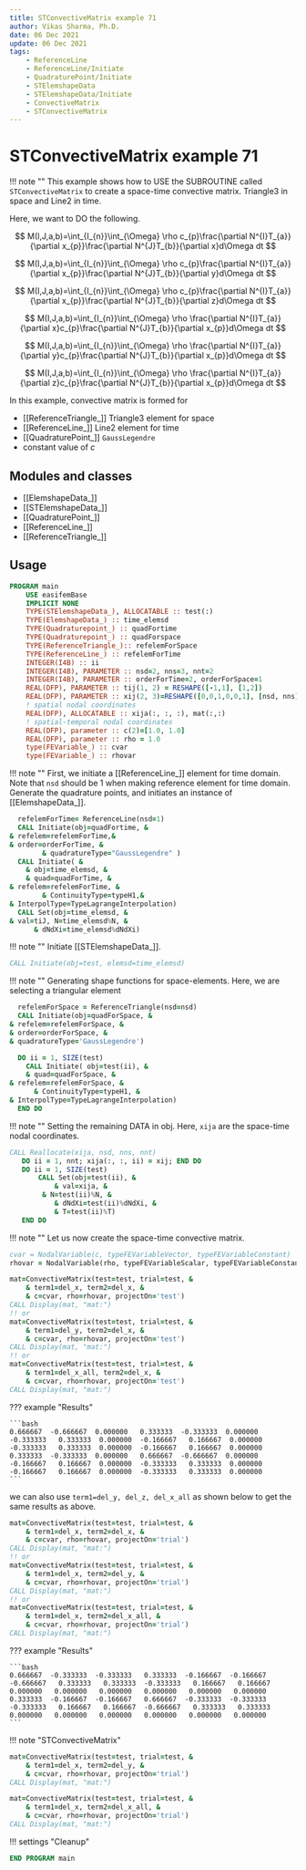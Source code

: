 ```yaml
---
title: STConvectiveMatrix example 71
author: Vikas Sharma, Ph.D.
date: 06 Dec 2021
update: 06 Dec 2021 
tags:
    - ReferenceLine
    - ReferenceLine/Initiate
    - QuadraturePoint/Initiate
    - STElemshapeData
    - STElemshapeData/Initiate
    - ConvectiveMatrix
    - STConvectiveMatrix
---
```


# STConvectiveMatrix example 71

!!! note ""
This example shows how to USE the SUBROUTINE called `STConvectiveMatrix` to create a space-time convective matrix. Triangle3 in space and Line2 in time.

Here, we want to DO the following.

$$
M(I,J,a,b)=\int_{I_{n}}\int_{\Omega} \rho c_{p}\frac{\partial N^{I}T_{a}}
{\partial x_{p}}\frac{\partial N^{J}T_{b}}{\partial x}d\Omega dt
$$

$$
M(I,J,a,b)=\int_{I_{n}}\int_{\Omega} \rho c_{p}\frac{\partial N^{I}T_{a}}
{\partial x_{p}}\frac{\partial N^{J}T_{b}}{\partial y}d\Omega dt
$$

$$
M(I,J,a,b)=\int_{I_{n}}\int_{\Omega} \rho c_{p}\frac{\partial N^{I}T_{a}}
{\partial x_{p}}\frac{\partial N^{J}T_{b}}{\partial z}d\Omega dt
$$

$$
M(I,J,a,b)=\int_{I_{n}}\int_{\Omega} \rho \frac{\partial N^{I}T_{a}}
{\partial x}c_{p}\frac{\partial N^{J}T_{b}}{\partial x_{p}}d\Omega dt
$$

$$
M(I,J,a,b)=\int_{I_{n}}\int_{\Omega} \rho \frac{\partial N^{I}T_{a}}
{\partial y}c_{p}\frac{\partial N^{J}T_{b}}{\partial x_{p}}d\Omega dt
$$

$$
M(I,J,a,b)=\int_{I_{n}}\int_{\Omega} \rho \frac{\partial N^{I}T_{a}}
{\partial z}c_{p}\frac{\partial N^{J}T_{b}}{\partial x_{p}}d\Omega dt
$$

In this example, convective matrix is formed for

- [[ReferenceTriangle_]] Triangle3 element for space
- [[ReferenceLine_]] Line2 element for time
- [[QuadraturePoint_]] `GaussLegendre`
- constant value of $c$

## Modules and classes

- [[ElemshapeData_]]
- [[STElemshapeData_]]
- [[QuadraturePoint_]]
- [[ReferenceLine_]]
- [[ReferenceTriangle_]]

## Usage

```fortran
PROGRAM main
    USE easifemBase
    IMPLICIT NONE
    TYPE(STElemshapeData_), ALLOCATABLE :: test(:)
    TYPE(ElemshapeData_) :: time_elemsd
    TYPE(Quadraturepoint_) :: quadFortime
    TYPE(Quadraturepoint_) :: quadForspace
    TYPE(ReferenceTriangle_):: refelemForSpace
    TYPE(ReferenceLine_) :: refelemForTime
    INTEGER(I4B) :: ii
    INTEGER(I4B), PARAMETER :: nsd=2, nns=3, nnt=2
    INTEGER(I4B), PARAMETER :: orderForTime=2, orderForSpace=1
    REAL(DFP), PARAMETER :: tij(1, 2) = RESHAPE([-1,1], [1,2])
    REAL(DFP), PARAMETER :: xij(2, 3)=RESHAPE([0,0,1,0,0,1], [nsd, nns])
    ! spatial nodal coordinates
    REAL(DFP), ALLOCATABLE :: xija(:, :, :), mat(:,:)
    ! spatial-temporal nodal coordinates
    REAL(DFP), parameter :: c(2)=[1.0, 1.0]
    REAL(DFP), parameter :: rho = 1.0
    type(FEVariable_) :: cvar
    type(FEVariable_) :: rhovar
```

!!! note ""
First, we initiate a [[ReferenceLine_]] element for time domain. Note that `nsd` should be 1 when making reference element for time domain. Generate the quadrature points, and initiates an instance of [[ElemshapeData_]].

```fortran
  refelemForTime= ReferenceLine(nsd=1)
  CALL Initiate(obj=quadFortime, &
& refelem=refelemForTime,&
& order=orderForTime, &
    	& quadratureType="GaussLegendre" )
  CALL Initiate( &
  	& obj=time_elemsd, &
 	& quad=quadForTime, &
& refelem=refelemForTime, &
    	& ContinuityType=typeH1,&
& InterpolType=TypeLagrangeInterpolation)
  CALL Set(obj=time_elemsd, &
& val=tiJ, N=time_elemsd%N, &
      & dNdXi=time_elemsd%dNdXi)
```

!!! note ""
Initiate [[STElemshapeData_]].

```fortran
CALL Initiate(obj=test, elemsd=time_elemsd)
```

!!! note ""
Generating shape functions for space-elements. Here, we are selecting a triangular element

```fortran
  refelemForSpace = ReferenceTriangle(nsd=nsd)
  CALL Initiate(obj=quadForSpace, &
& refelem=refelemForSpace, &
& order=orderForSpace, &
& quadratureType='GaussLegendre')
```

```fortran
  DO ii = 1, SIZE(test)
    CALL Initiate( obj=test(ii), &
 	& quad=quadForSpace, &
& refelem=refelemForSpace, &
      & ContinuityType=typeH1, &
& InterpolType=TypeLagrangeInterpolation)
  END DO
```

!!! note ""
Setting the remaining DATA in obj. Here, `xija` are the space-time nodal coordinates.

```fortran
CALL Reallocate(xija, nsd, nns, nnt)
   DO ii = 1, nnt; xija(:, :, ii) = xij; END DO
   DO ii = 1, SIZE(test)
       CALL Set(obj=test(ii), &
           & val=xija, &
		& N=test(ii)%N, &
           & dNdXi=test(ii)%dNdXi, &
           & T=test(ii)%T)
   END DO
```

!!! note ""
Let us now create the space-time convective matrix.

```fortran
cvar = NodalVariable(c, typeFEVariableVector, typeFEVariableConstant)
rhovar = NodalVariable(rho, typeFEVariableScalar, typeFEVariableConstant)
```

```fortran
mat=ConvectiveMatrix(test=test, trial=test, &
    & term1=del_x, term2=del_x, &
    & c=cvar, rho=rhovar, projectOn='test')
CALL Display(mat, "mat:")
!! or
mat=ConvectiveMatrix(test=test, trial=test, &
    & term1=del_y, term2=del_x, &
    & c=cvar, rho=rhovar, projectOn='test')
CALL Display(mat, "mat:")
!! or
mat=ConvectiveMatrix(test=test, trial=test, &
    & term1=del_x_all, term2=del_x, &
    & c=cvar, rho=rhovar, projectOn='test')
CALL Display(mat, "mat:")
```

??? example "Results"

    ```bash
    0.666667  -0.666667  0.000000   0.333333  -0.333333  0.000000
    -0.333333   0.333333  0.000000  -0.166667   0.166667  0.000000
    -0.333333   0.333333  0.000000  -0.166667   0.166667  0.000000
    0.333333  -0.333333  0.000000   0.666667  -0.666667  0.000000
    -0.166667   0.166667  0.000000  -0.333333   0.333333  0.000000
    -0.166667   0.166667  0.000000  -0.333333   0.333333  0.000000
    ```

we can also use `term1=del_y, del_z, del_x_all` as shown below to get the same results as above.

```fortran
mat=ConvectiveMatrix(test=test, trial=test, &
    & term1=del_x, term2=del_x, &
    & c=cvar, rho=rhovar, projectOn='trial')
CALL Display(mat, "mat:")
!! or
mat=ConvectiveMatrix(test=test, trial=test, &
    & term1=del_x, term2=del_y, &
    & c=cvar, rho=rhovar, projectOn='trial')
CALL Display(mat, "mat:")
!! or
mat=ConvectiveMatrix(test=test, trial=test, &
    & term1=del_x, term2=del_x_all, &
    & c=cvar, rho=rhovar, projectOn='trial')
CALL Display(mat, "mat:")
```

??? example "Results"

    ```bash
    0.666667  -0.333333  -0.333333   0.333333  -0.166667  -0.166667
    -0.666667   0.333333   0.333333  -0.333333   0.166667   0.166667
    0.000000   0.000000   0.000000   0.000000   0.000000   0.000000
    0.333333  -0.166667  -0.166667   0.666667  -0.333333  -0.333333
    -0.333333   0.166667   0.166667  -0.666667   0.333333   0.333333
    0.000000   0.000000   0.000000   0.000000   0.000000   0.000000
    ```

!!! note "STConvectiveMatrix"

```fortran
mat=ConvectiveMatrix(test=test, trial=test, &
    & term1=del_x, term2=del_y, &
    & c=cvar, rho=rhovar, projectOn='trial')
CALL Display(mat, "mat:")
```

```fortran
mat=ConvectiveMatrix(test=test, trial=test, &
    & term1=del_x, term2=del_x_all, &
    & c=cvar, rho=rhovar, projectOn='trial')
CALL Display(mat, "mat:")
```

!!! settings "Cleanup"

```fortran
END PROGRAM main
```
